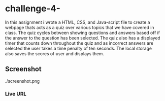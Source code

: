 # challenge-4-

In this assignment i wrote a HTML, CSS, and Java-script file to create a webpage thats acts as a quiz over various topics that we have covered in class. The quiz cycles between showing questions and answers based off if the answer to the question has been selected. The quiz also has a displayed timer that counts down throughout the quiz and as incorrect answers are selected the user takes a time penalty of ten seconds. The local storage also saves the scores of user and displays them. 

## Screenshot

./screenshot.png

### Live URL 